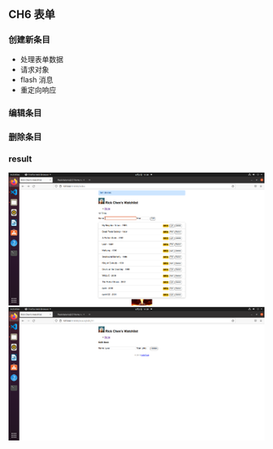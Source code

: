 ## CH6 表单
### 创建新条目
* 处理表单数据
* 请求对象
* flash 消息
* 重定向响应
### 编辑条目
### 删除条目
### result
![6-1](img/CH6-1.png)
![6-2](img/CH6-2.png)